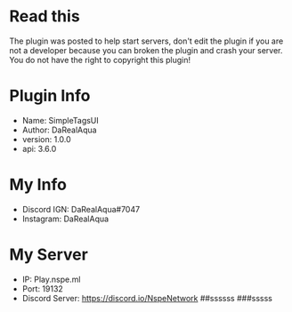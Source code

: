 # Read this
The plugin was posted to help start servers, don't edit the plugin if you are not a developer because you can broken the plugin and crash your server.
You do not have the right to copyright this plugin!

# Plugin Info
- Name: SimpleTagsUI
- Author: DaRealAqua
- version: 1.0.0
- api: 3.6.0

# My Info
- Discord IGN: DaRealAqua#7047
- Instagram: DaRealAqua

# My Server
- IP: Play.nspe.ml
- Port: 19132
- Discord Server: https://discord.io/NspeNetwork
##ssssss
###sssss
